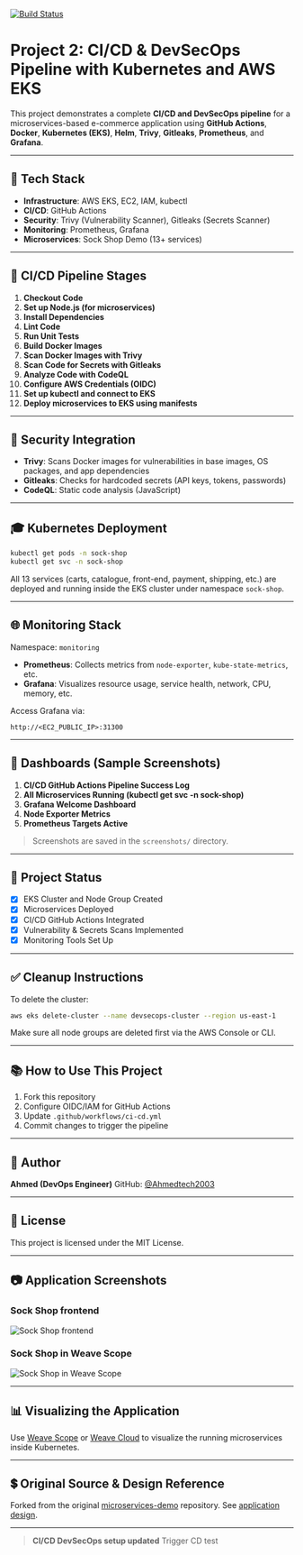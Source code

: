 [![Build Status](https://travis-ci.org/microservices-demo/microservices-demo.svg?branch=master)](https://travis-ci.org/microservices-demo/microservices-demo)

# Project 2: CI/CD & DevSecOps Pipeline with Kubernetes and AWS EKS

This project demonstrates a complete **CI/CD and DevSecOps pipeline** for a microservices-based e-commerce application using **GitHub Actions**, **Docker**, **Kubernetes (EKS)**, **Helm**, **Trivy**, **Gitleaks**, **Prometheus**, and **Grafana**.

---

## 🚀 Tech Stack

* **Infrastructure**: AWS EKS, EC2, IAM, kubectl
* **CI/CD**: GitHub Actions
* **Security**: Trivy (Vulnerability Scanner), Gitleaks (Secrets Scanner)
* **Monitoring**: Prometheus, Grafana
* **Microservices**: Sock Shop Demo (13+ services)

---

## 🔄 CI/CD Pipeline Stages

1. **Checkout Code**
2. **Set up Node.js (for microservices)**
3. **Install Dependencies**
4. **Lint Code**
5. **Run Unit Tests**
6. **Build Docker Images**
7. **Scan Docker Images with Trivy**
8. **Scan Code for Secrets with Gitleaks**
9. **Analyze Code with CodeQL**
10. **Configure AWS Credentials (OIDC)**
11. **Set up kubectl and connect to EKS**
12. **Deploy microservices to EKS using manifests**

---

## 🚫 Security Integration

* **Trivy**: Scans Docker images for vulnerabilities in base images, OS packages, and app dependencies
* **Gitleaks**: Checks for hardcoded secrets (API keys, tokens, passwords)
* **CodeQL**: Static code analysis (JavaScript)

---

## 🎓 Kubernetes Deployment

```bash
kubectl get pods -n sock-shop
kubectl get svc -n sock-shop
```

All 13 services (carts, catalogue, front-end, payment, shipping, etc.) are deployed and running inside the EKS cluster under namespace `sock-shop`.

---

## 🌐 Monitoring Stack

Namespace: `monitoring`

* **Prometheus**: Collects metrics from `node-exporter`, `kube-state-metrics`, etc.
* **Grafana**: Visualizes resource usage, service health, network, CPU, memory, etc.

Access Grafana via:

```
http://<EC2_PUBLIC_IP>:31300
```

---

## 👀 Dashboards (Sample Screenshots)

1. **CI/CD GitHub Actions Pipeline Success Log**
2. **All Microservices Running (kubectl get svc -n sock-shop)**
3. **Grafana Welcome Dashboard**
4. **Node Exporter Metrics**
5. **Prometheus Targets Active**

> Screenshots are saved in the `screenshots/` directory.

---

## 📅 Project Status

* [x] EKS Cluster and Node Group Created
* [x] Microservices Deployed
* [x] CI/CD GitHub Actions Integrated
* [x] Vulnerability & Secrets Scans Implemented
* [x] Monitoring Tools Set Up

---

## ✅ Cleanup Instructions

To delete the cluster:

```bash
aws eks delete-cluster --name devsecops-cluster --region us-east-1
```

Make sure all node groups are deleted first via the AWS Console or CLI.

---

## 📚 How to Use This Project

1. Fork this repository
2. Configure OIDC/IAM for GitHub Actions
3. Update `.github/workflows/ci-cd.yml`
4. Commit changes to trigger the pipeline

---

## 🎉 Author

**Ahmed (DevOps Engineer)**
GitHub: [@Ahmedtech2003](https://github.com/Ahmedtech2003)

---

## 🛌 License

This project is licensed under the MIT License.

---

## 📷 Application Screenshots

### Sock Shop frontend

![Sock Shop frontend](https://github.com/microservices-demo/microservices-demo.github.io/raw/master/assets/sockshop-frontend.png)

### Sock Shop in Weave Scope

![Sock Shop in Weave Scope](https://github.com/microservices-demo/microservices-demo.github.io/raw/master/assets/sockshop-scope.png)

---

## 📊 Visualizing the Application

Use [Weave Scope](http://weave.works/products/weave-scope/) or [Weave Cloud](http://cloud.weave.works/) to visualize the running microservices inside Kubernetes.

---

## 💲 Original Source & Design Reference

Forked from the original [microservices-demo](https://github.com/microservices-demo/microservices-demo) repository. See [application design](https://github.com/microservices-demo/microservices-demo/blob/master/internal-docs/design.md).

---

> **CI/CD DevSecOps setup updated**
> Trigger CD test
